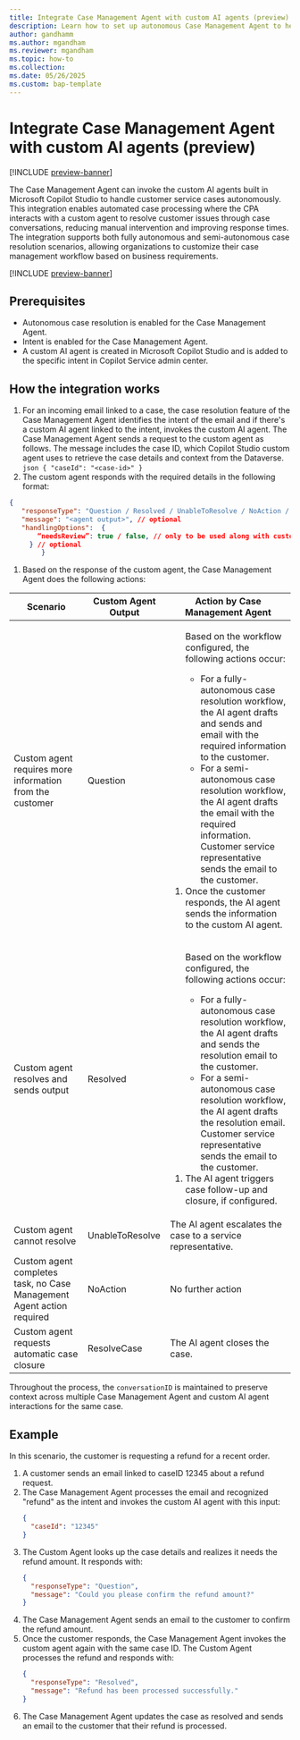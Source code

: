 ```yaml
---
title: Integrate Case Management Agent with custom AI agents (preview)
description: Learn how to set up autonomous Case Management Agent to help customer support teams efficiently handle case management tasks.
author: gandhamm
ms.author: mgandham
ms.reviewer: mgandham
ms.topic: how-to 
ms.collection: 
ms.date: 05/26/2025
ms.custom: bap-template
---
```


# Integrate Case Management Agent with custom AI agents (preview)

[!INCLUDE [preview-banner](~/../shared-content/shared/preview-includes/preview-banner.md)]

The Case Management Agent can invoke the custom AI agents built in Microsoft Copilot Studio to handle customer service cases autonomously. This integration enables automated case processing where the CPA interacts with a custom agent to resolve customer issues through case conversations, reducing manual intervention and improving response times.
The integration supports both fully autonomous and semi-autonomous case resolution scenarios, allowing organizations to customize their case management workflow based on business requirements.

[!INCLUDE [preview-banner](../../../shared-content/shared/preview-includes/production-ready-preview-dynamics365.md)]

## Prerequisites

- Autonomous case resolution is enabled for the Case Management Agent.
- Intent is enabled for the Case Management Agent.
- A custom AI agent is created in Microsoft Copilot Studio and is added to the specific intent in Copilot Service admin center.

## How the integration works

1. For an incoming email linked to a case, the case resolution feature of the Case Management Agent identifies the intent of the email and if there's a custom AI agent linked to the intent, invokes the custom AI agent. The Case Management Agent sends a request to the custom agent as follows. The message includes the case ID, which Copilot Studio custom agent uses to retrieve the case details and context from the Dataverse.
       ```json
        {
         "caseId": "<case-id>"
        } 
        ```
1. The custom agent responds with the required details in the following format:

```json
{
   "responseType": "Question / Resolved / UnableToResolve / NoAction / ResolveCase",
   "message": "<agent output>", // optional
   "handlingOptions":  {
       “needsReview”: true / false, // only to be used along with customer interaction states - Question / Resolved
     } // optional
        }
```
1. Based on the response of the custom agent, the Case Management Agent does the following actions:

| **Scenario**                                        | **Custom Agent Output** | **Action by Case Management Agent**       |
| --------------------------------------------------- | ----------------------- | -------------------- |
| Custom agent requires more information from the customer| Question            | <ol> Based on the workflow configured, the following actions occur: <ul><li> For a fully-autonomous case resolution workflow, the AI agent drafts and sends and email with the required information to the customer.</li><li> For a semi-autonomous case resolution workflow, the AI agent drafts the email with the required information. Customer service representative sends the email to the customer.</li></ul><li>Once the customer responds, the AI agent sends the information to the custom AI agent.</li>|
| Custom agent resolves and sends output              | Resolved                | <ol> Based on the workflow configured, the following actions occur: <ul><li> For a fully-autonomous case resolution workflow, the AI agent drafts and sends the resolution email to the customer.</li><li> For a semi-autonomous case resolution workflow, the AI agent drafts the resolution email. Customer service representative sends the email to the customer.</li></ul><li>The AI agent triggers case follow-up and closure, if configured.</li>|
| Custom agent cannot resolve                         | UnableToResolve         | The AI agent escalates the case to a service representative.|
| Custom agent completes task, no Case Management Agent action required | NoAction                | No further action    |
| Custom agent requests automatic case closure        | ResolveCase             | The AI agent closes the case.     |


Throughout the process, the `conversationID` is maintained to preserve context across multiple Case Management Agent and custom AI agent interactions for the same case.

## Example

In this scenario, the customer is requesting a refund for a recent order. 

1. A customer sends an email linked to caseID 12345 about a refund request.
2. The Case Management Agent processes the email and recognized "refund" as the intent and invokes the custom AI agent with this input:
   ```json
   {
     "caseId": "12345"
   }
   ```
3. The Custom Agent looks up the case details and realizes it needs the refund amount. It responds with:
   ```json
   {
     "responseType": "Question",
     "message": "Could you please confirm the refund amount?"
   }
   ```
4. The Case Management Agent sends an email to the customer to confirm the refund amount.
5. Once the customer responds, the Case Management Agent invokes the custom agent again with the same case ID. The Custom Agent processes the refund and responds with:
   ```json
   {
     "responseType": "Resolved",
     "message": "Refund has been processed successfully."
   }
   ```
7. The Case Management Agent updates the case as resolved and sends an email to the customer that their refund is processed.